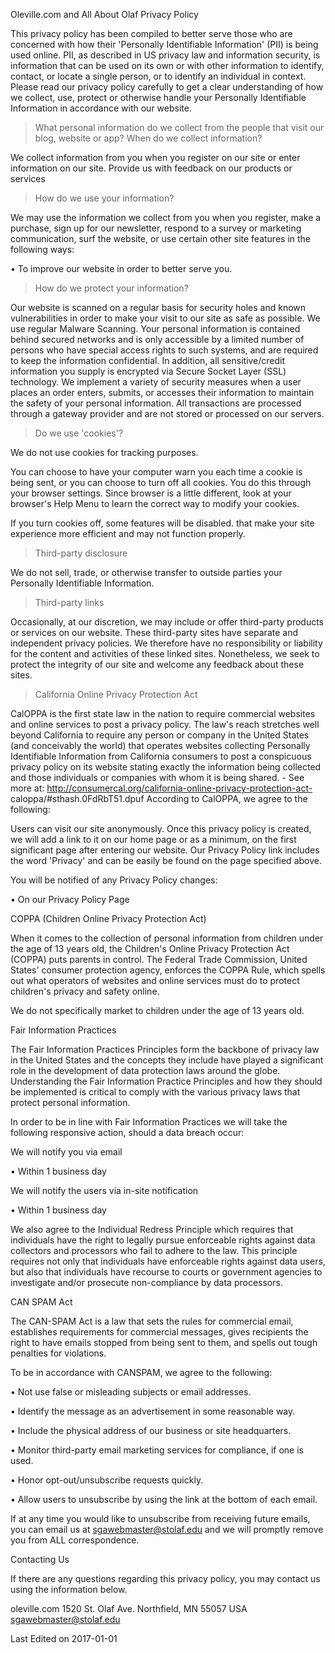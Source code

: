 Oleville.com and All About Olaf Privacy Policy

This privacy policy has been compiled to better serve those who are concerned
with how their 'Personally Identifiable Information' (PII) is being used
online. PII, as described in US privacy law and information security, is
information that can be used on its own or with other information to identify,
contact, or locate a single person, or to identify an individual in context.
Please read our privacy policy carefully to get a clear understanding of how
we collect, use, protect or otherwise handle your Personally Identifiable
Information in accordance with our website.

> What personal information do we collect from the people that visit our blog,
website or app? When do we collect information?

We collect information from you when you register on our site or enter
information on our site. Provide us with feedback on our products or services

> How do we use your information?

We may use the information we collect from you when you register, make a
purchase, sign up for our newsletter, respond to a survey or marketing
communication, surf the website, or use certain other site features in the
following ways:

• To improve our website in order to better serve you.

> How do we protect your information?

Our website is scanned on a regular basis for security holes and known
vulnerabilities in order to make your visit to our site as safe as possible.
We use regular Malware Scanning. Your personal information is contained behind
secured networks and is only accessible by a limited number of persons who
have special access rights to such systems, and are required to keep the
information confidential. In addition, all sensitive/credit information you
supply is encrypted via Secure Socket Layer (SSL) technology. We implement a
variety of security measures when a user places an order enters, submits, or
accesses their information to maintain the safety of your personal
information. All transactions are processed through a gateway provider and are
not stored or processed on our servers.

> Do we use 'cookies'?

We do not use cookies for tracking purposes.

You can choose to have your computer warn you each time a cookie is being
sent, or you can choose to turn off all cookies. You do this through your
browser settings. Since browser is a little different, look at your browser's
Help Menu to learn the correct way to modify your cookies.

If you turn cookies off, some features will be disabled. that make your site
experience more efficient and may not function properly.

> Third-party disclosure

We do not sell, trade, or otherwise transfer to outside parties your
Personally Identifiable Information.

> Third-party links

Occasionally, at our discretion, we may include or offer third-party products
or services on our website. These third-party sites have separate and
independent privacy policies. We therefore have no responsibility or liability
for the content and activities of these linked sites. Nonetheless, we seek to
protect the integrity of our site and welcome any feedback about these sites.

> California Online Privacy Protection Act

CalOPPA is the first state law in the nation to require commercial websites
and online services to post a privacy policy. The law's reach stretches well
beyond California to require any person or company in the United States (and
conceivably the world) that operates websites collecting Personally
Identifiable Information from California consumers to post a conspicuous
privacy policy on its website stating exactly the information being collected
and those individuals or companies with whom it is being shared. - See more
at: http://consumercal.org/california-online-privacy-protection-act-
caloppa/#sthash.0FdRbT51.dpuf According to CalOPPA, we agree to the following:

Users can visit our site anonymously. Once this privacy policy is created, we
will add a link to it on our home page or as a minimum, on the first
significant page after entering our website. Our Privacy Policy link includes
the word 'Privacy' and can be easily be found on the page specified above.

You will be notified of any Privacy Policy changes:

• On our Privacy Policy Page

COPPA (Children Online Privacy Protection Act)

When it comes to the collection of personal information from children under
the age of 13 years old, the Children's Online Privacy Protection Act (COPPA)
puts parents in control. The Federal Trade Commission, United States' consumer
protection agency, enforces the COPPA Rule, which spells out what operators of
websites and online services must do to protect children's privacy and safety
online.

We do not specifically market to children under the age of 13 years old.

Fair Information Practices

The Fair Information Practices Principles form the backbone of privacy law in
the United States and the concepts they include have played a significant role
in the development of data protection laws around the globe. Understanding the
Fair Information Practice Principles and how they should be implemented is
critical to comply with the various privacy laws that protect personal
information.

In order to be in line with Fair Information Practices we will take the
following responsive action, should a data breach occur:

We will notify you via email

• Within 1 business day

We will notify the users via in-site notification

• Within 1 business day

We also agree to the Individual Redress Principle which requires that
individuals have the right to legally pursue enforceable rights against data
collectors and processors who fail to adhere to the law. This principle
requires not only that individuals have enforceable rights against data users,
but also that individuals have recourse to courts or government agencies to
investigate and/or prosecute non-compliance by data processors.

CAN SPAM Act

The CAN-SPAM Act is a law that sets the rules for commercial email,
establishes requirements for commercial messages, gives recipients the right
to have emails stopped from being sent to them, and spells out tough penalties
for violations.

To be in accordance with CANSPAM, we agree to the following:

• Not use false or misleading subjects or email addresses.

• Identify the message as an advertisement in some reasonable way.

• Include the physical address of our business or site headquarters.

• Monitor third-party email marketing services for compliance, if one is used.

• Honor opt-out/unsubscribe requests quickly.

• Allow users to unsubscribe by using the link at the bottom of each email.

If at any time you would like to unsubscribe from receiving future emails, you
can email us at sgawebmaster@stolaf.edu and we will promptly remove you from
ALL correspondence.

Contacting Us

If there are any questions regarding this privacy policy, you may contact us
using the information below.

oleville.com
1520 St. Olaf Ave.
Northfield, MN 55057
USA
sgawebmaster@stolaf.edu

Last Edited on 2017-01-01
